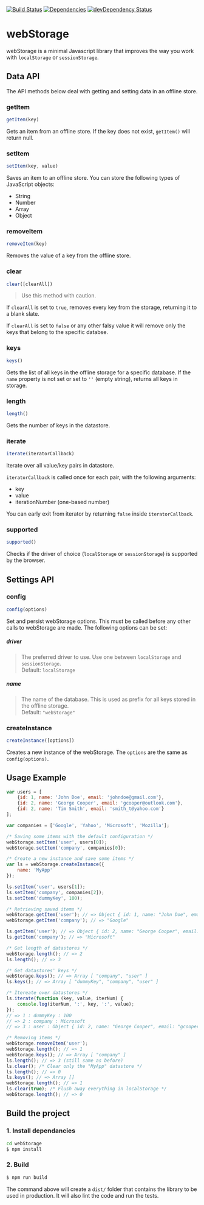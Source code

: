 [![Build Status](https://travis-ci.org/georapbox/webStorage.svg?branch=master)](https://travis-ci.org/georapbox/webStorage) [![Dependencies](https://david-dm.org/georapbox/webStorage.svg?theme=shields.io)](https://david-dm.org/georapbox/webStorage) [![devDependency Status](https://david-dm.org/georapbox/webStorage/dev-status.svg)](https://david-dm.org/georapbox/webStorage#info=devDependencies)

# webStorage

webStorage is a minimal Javascript library that improves the way you work with ```localStorage``` or ```sessionStorage```.


## Data API

The API methods below deal with getting and setting data in an offline store.

### getItem

```js
getItem(key)
```

Gets an item from an offline store. If the key does not exist, ```getItem()``` will return null.

### setItem

```js
setItem(key, value)
```

Saves an item to an offline store. You can store the following types of JavaScript objects:

- String
- Number
- Array
- Object

### removeItem

```js
removeItem(key)
```

Removes the value of a key from the offline store.

### clear

```js
clear([clearAll])
```

> Use this method with caution.

If ```clearAll``` is set to ```true```, removes every key from the storage, returning it to a blank slate.

If ```clearAll``` is set to ```false``` or any other falsy value it will remove only the keys that belong to the specific databse.

### keys

```js
keys()
```

Gets the list of all keys in the offline storage for a specific database.
If the ```name``` property is not set or set to ```''``` (empty string), returns all keys in storage.

### length

```js
length()
```

Gets the number of keys in the datastore.

### iterate

```js
iterate(iteratorCallback)
```

Iterate over all value/key pairs in datastore.

<code>iteratorCallback</code> is called once for each pair, with the following arguments:

- key
- value
- iterationNumber (one-based number)

You can early exit from iterator by returning ```false``` inside ```iteratorCallback```.

### supported

```js
supported()
```

Checks if the driver of choice (<code>localStorage</code> or <code>sessionStorage</code>) is supported by the browser.


## Settings API

### config

```js
config(options)
```

Set and persist webStorage options. This must be called before any other calls to webStorage are made. The following options can be set:

##### driver
> The preferred driver to use. Use one between ```localStorage``` and ```sessionStorage```.<br>
Default: ```localStorage```

##### name
> The name of the database. This is used as prefix for all keys stored in the offline storage.<br>
Default: ```"webStorage"```


### createInstance

```js
createInstance([options])
```

Creates a new instance of the webStorage. The ```options``` are the same as ```config(options)```.


## Usage Example

```js
var users = [
    {id: 1, name: 'John Doe', email: 'johndoe@gmail.com'},
    {id: 2, name: 'George Cooper', email: 'gcooper@outlook.com'},
    {id: 2, name: 'Tim Smith', email: 'smith_t@yahoo.com'}
];

var companies = ['Google', 'Yahoo', 'Microsoft', 'Mozilla'];

/* Saving some items with the default configuration */
webStorage.setItem('user', users[0]);
webStorage.setItem('company', companies[0]);

/* Create a new instance and save some items */
var ls = webStorage.createInstance({
    name: 'MyApp'
});

ls.setItem('user', users[1]);
ls.setItem('company', companies[2]);
ls.setItem('dummyKey', 100);

/* Retrieving saved items */
webStorage.getItem('user'); // => Object { id: 1, name: "John Doe", email: "johndoe@gmail.com" }
webStorage.getItem('company'); // => "Google"

ls.getItem('user'); // => Object { id: 2, name: "George Cooper", email: "gcooper@outlook.com" }
ls.getItem('company'); // => "Microsoft"

/* Get length of datastores */
webStorage.length(); // => 2
ls.length(); // => 3

/* Get datastores' keys */
webStorage.keys(); // => Array [ "company", "user" ]
ls.keys(); // => Array [ "dummyKey", "company", "user" ]

/* Itereate over datastores */
ls.iterate(function (key, value, iterNum) {
    console.log(iterNum, ':', key, ':', value);
});
// => 1 : dummyKey : 100
// => 2 : company : Microsoft
// => 3 : user : Object { id: 2, name: "George Cooper", email: "gcooper@outlook.com" }

/* Removing items */
webStorage.removeItem('user');
webStorage.length(); // => 1
webStorage.keys(); // => Array [ "company" ]
ls.length(); // => 3 (still same as before)
ls.clear(); /* Clear only the "MyApp" datastore */
ls.length(); // => 0
ls.keys(); // => Array []
webStorage.length(); // => 1
ls.clear(true); /* Flush away everything in localStorage */
webStorage.length(); // => 0
```


## Build the project

### 1. Install dependancies

```sh
cd webStorage
$ npm install
```

### 2. Build

```sh
$ npm run build
```

The command above will create a ```dist/``` folder that contains the library to be used in production. It will also lint the code and run the tests.
